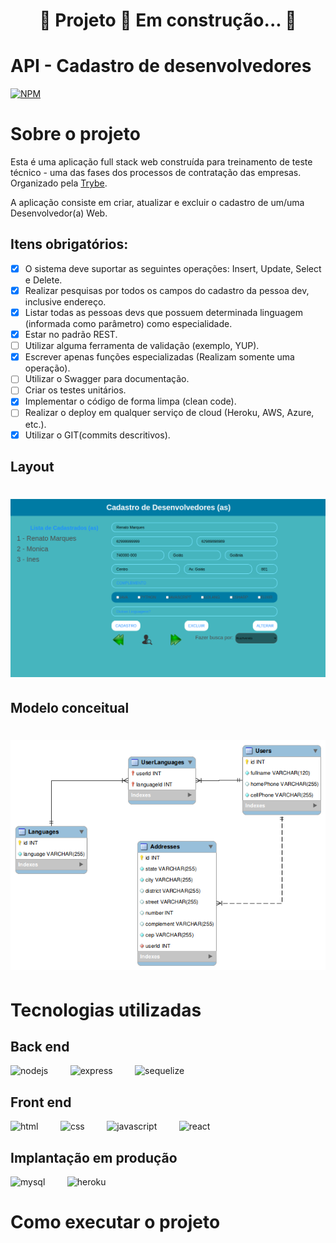 <h1 align="center"> 
	🚧  Projeto 🚀 Em construção...  🚧
</h1>

# API - Cadastro de desenvolvedores
[![NPM](https://img.shields.io/npm/l/react)](https://github.com/devsuperior/sds1-wmazoni/blob/master/LICENSE) 

# Sobre o projeto

Esta é uma aplicação full stack web construída para treinamento de teste técnico - uma das  fases dos processos de contratação das empresas. Organizado pela [Trybe](https://www.betrybe.com/).

A aplicação consiste em criar, atualizar e excluir o cadastro de um/uma Desenvolvedor(a) Web.

## Itens obrigatórios:
- [X] O sistema deve suportar as seguintes operações: Insert, Update, Select e Delete.
- [X] Realizar pesquisas por todos os campos do cadastro da pessoa dev, inclusive endereço.
- [X] Listar todas as pessoas devs que possuem determinada linguagem (informada como parâmetro) como especialidade.
- [X] Estar no padrão REST.
- [ ] Utilizar alguma ferramenta de validação (exemplo, YUP).
- [X] Escrever apenas funções especializadas (Realizam somente uma operação).
- [ ] Utilizar o Swagger para documentação.
- [ ] Criar os testes unitários.
- [X] Implementar o código de forma limpa (clean code).
- [ ] Realizar o deploy em qualquer serviço de cloud (Heroku, AWS, Azure, etc.).
- [X] Utilizar o GIT(commits descritivos).

## Layout
<h1 align="center">
  <img alt="layout" title="#layout pagina Web" src="./assets/proj-api-register-dev-Layout.png" />
</h1>

## Modelo conceitual
<h1 align="center">
  <img alt="diagramaEER" title="#DiagramaEER" src="./assets/diagramaEER.png" />
</h1>

# Tecnologias utilizadas
## Back end
<img src="https://cdn.icon-icons.com/icons2/2415/PNG/512/nodejs_plain_logo_icon_146409.png" alt="nodejs" width="40" height="40" style="max-width:100%;" />   &nbsp;    &nbsp;   &nbsp;   &nbsp;
<img src="https://img2.gratispng.com/20180604/xox/kisspng-web-development-express-js-javascript-software-fra-frame-work-5b15153ce5bb85.615845371528108348941.jpg" alt="express" width="40" height="40" style="max-width:100%;" />   &nbsp;    &nbsp;   &nbsp;   &nbsp;
<img src="https://cdn.icon-icons.com/icons2/2415/PNG/512/sequelize_original_logo_icon_146348.png" alt="sequelize" width="40" height="40" style="max-width:100%;" />   &nbsp;    &nbsp;   &nbsp;   &nbsp;

## Front end
<img src="https://cdn.icon-icons.com/icons2/2415/PNG/512/html_original_wordmark_logo_icon_146478.png" alt="html" width="40" height="40" style="max-width:100%;" />  &nbsp;    &nbsp;   &nbsp;   &nbsp;
<img src="https://cdn.icon-icons.com/icons2/2107/PNG/512/file_type_css_icon_130661.png" alt="css" width="40" height="40" style="max-width:100%;" />   &nbsp;    &nbsp;   &nbsp;   &nbsp;
<img src="https://cdn.icon-icons.com/icons2/2108/PNG/512/javascript_icon_130900.png" alt="javascript" width="40" height="40" style="max-width:100%;" />   &nbsp;    &nbsp;   &nbsp;   &nbsp;
<img src="https://cdn.icon-icons.com/icons2/2415/PNG/512/react_original_wordmark_logo_icon_146375.png" alt="react" width="40" height="40" style="max-width:100%;" />   &nbsp;    &nbsp;   &nbsp;   &nbsp;

## Implantação em produção
<img src="https://cdn.icon-icons.com/icons2/2415/PNG/512/mysql_original_wordmark_logo_icon_146417.png" alt="mysql" width="40" height="40" style="max-width:100%;" />   &nbsp;    &nbsp;   &nbsp;   &nbsp;
<img src="https://cdn.icon-icons.com/icons2/2415/PNG/512/heroku_plain_wordmark_logo_icon_146480.png" alt="heroku" width="40" height="40" style="max-width:100%;" />   &nbsp;    &nbsp;   &nbsp;   &nbsp;

# Como executar o projeto

